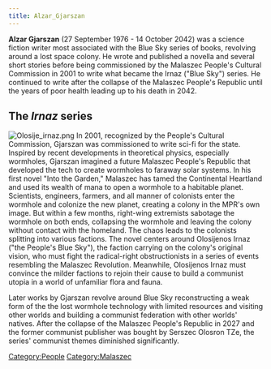 ```yaml
---
title: Alzar_Gjarszan
---
```

**Alzar Gjarszan** (27 September 1976 - 14 October 2042) was a science
fiction writer most associated with the Blue Sky series of books,
revolving around a lost space colony. He wrote and published a novella
and several short stories before being commissioned by the Malaszec
People's Cultural Commission in 2001 to write what became the Irnaz
("Blue Sky") series. He continued to write after the collapse of the
Malaszec People's Republic until the years of poor health leading up to
his death in 2042.

## The *Irnaz* series

![](Olosije_irnaz.png "Olosije_irnaz.png") In 2001, recognized by the
People's Cultural Commission, Gjarszan was commissioned to write sci-fi
for the state. Inspired by recent developments in theoretical physics,
especially wormholes, Gjarszan imagined a future Malaszec People's
Republic that developed the tech to create wormholes to faraway solar
systems. In his first novel "Into the Garden," Malaszec has tamed the
Continental Heartland and used its wealth of mana to open a wormhole to
a habitable planet. Scientists, engineers, farmers, and all manner of
colonists enter the wormhole and colonize the new planet, creating a
colony in the MPR's own image. But within a few months, right-wing
extremists sabotage the wormhole on both ends, collapsing the wormhole
and leaving the colony without contact with the homeland. The chaos
leads to the colonists splitting into various factions. The novel
centers around Olosijenos Irnaz ("the People's Blue Sky"), the faction
carrying on the colony's original vision, who must fight the
radical-right obstructionists in a series of events resembling the
Malaszec Revolution. Meanwhile, Olosijenos Irnaz must convince the
milder factions to rejoin their cause to build a communist utopia in a
world of unfamiliar flora and fauna.

Later works by Gjarszan revolve around Blue Sky reconstructing a weak
form of the the lost wormhole technology with limited resources and
visiting other worlds and building a communist federation with other
worlds' natives. After the collapse of the Malaszec People's Republic in
2027 and the former communist publisher was bought by Serszec Olosron
TZe, the series' communist themes diminished significantly.

[Category:People](Category:People "wikilink")
[Category:Malaszec](Category:Malaszec "wikilink")